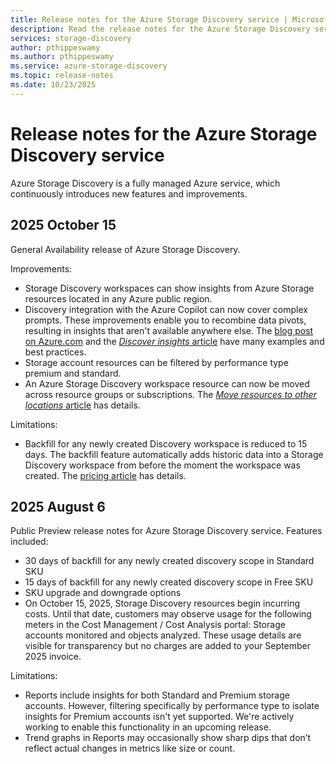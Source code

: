 ```yaml
---
title: Release notes for the Azure Storage Discovery service | Microsoft Docs
description: Read the release notes for the Azure Storage Discovery service.
services: storage-discovery
author: pthippeswamy
ms.author: pthippeswamy
ms.service: azure-storage-discovery
ms.topic: release-notes
ms.date: 10/23/2025
---
```


# Release notes for the Azure Storage Discovery service

Azure Storage Discovery is a fully managed Azure service, which continuously introduces new features and improvements.

## 2025 October 15

General Availability release of Azure Storage Discovery.

Improvements:

- Storage Discovery workspaces can show insights from Azure Storage resources located in any Azure public region.
- Discovery integration with the Azure Copilot can now cover complex prompts. These improvements enable you to recombine data pivots, resulting in insights that aren't available anywhere else. The [blog post on Azure.com](https://azure.microsoft.com/blog/from-queries-to-conversations-unlock-insights-about-your-data-using-azure-storage-discovery-now-generally-available) and the [*Discover insights* article](/azure/copilot/discover-storage-estate-insights?toc=%2Fazure%2Fstorage-discovery%2Ftoc.json) have many examples and best practices.
- Storage account resources can be filtered by performance type premium and standard.
- An Azure Storage Discovery workspace resource can now be moved across resource groups or subscriptions. The [*Move resources to other locations* article](resource-move.md) has details.

Limitations:

- Backfill for any newly created Discovery workspace is reduced to 15 days. The backfill feature automatically adds historic data into a Storage Discovery workspace from before the moment the workspace was created. The [pricing article](pricing.md#pricing-plans) has details.

## 2025 August 6

Public Preview release notes for Azure Storage Discovery service.
Features included: 

- 30 days of backfill for any newly created discovery scope in Standard SKU
- 15 days of backfill for any newly created discovery scope in Free SKU
- SKU upgrade and downgrade options
- On October 15, 2025, Storage Discovery resources begin incurring costs. Until that date, customers may observe usage for the following meters in the Cost Management / Cost Analysis portal: Storage accounts monitored and objects analyzed. These usage details are visible for transparency but no charges are added to your September 2025 invoice.

Limitations:

- Reports include insights for both Standard and Premium storage accounts. However, filtering specifically by performance type to isolate insights for Premium accounts isn't yet supported. We're actively working to enable this functionality in an upcoming release.
- Trend graphs in Reports may occasionally show sharp dips that don’t reflect actual changes in metrics like size or count.
